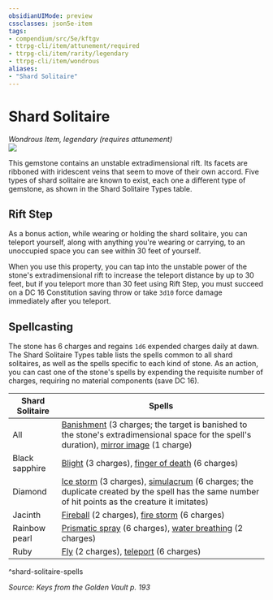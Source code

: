 ```yaml
---
obsidianUIMode: preview
cssclasses: json5e-item
tags:
- compendium/src/5e/kftgv
- ttrpg-cli/item/attunement/required
- ttrpg-cli/item/rarity/legendary
- ttrpg-cli/item/wondrous
aliases: 
- "Shard Solitaire"
---
```

# Shard Solitaire
*Wondrous Item, legendary (requires attunement)*  
![](/3-Mechanics/CLI/items/img/shard-solitaire.webp#right)  


This gemstone contains an unstable extradimensional rift. Its facets are ribboned with iridescent veins that seem to move of their own accord. Five types of shard solitaire are known to exist, each one a different type of gemstone, as shown in the Shard Solitaire Types table.

## Rift Step

As a bonus action, while wearing or holding the shard solitaire, you can teleport yourself, along with anything you're wearing or carrying, to an unoccupied space you can see within 30 feet of yourself.

When you use this property, you can tap into the unstable power of the stone's extradimensional rift to increase the teleport distance by up to 30 feet, but if you teleport more than 30 feet using Rift Step, you must succeed on a DC 16 Constitution saving throw or take `3d10` force damage immediately after you teleport.

## Spellcasting

The stone has 6 charges and regains `1d6` expended charges daily at dawn. The Shard Solitaire Types table lists the spells common to all shard solitaires, as well as the spells specific to each kind of stone. As an action, you can cast one of the stone's spells by expending the requisite number of charges, requiring no material components (save DC 16).

| Shard Solitaire | Spells |
|-----------------|--------|
| All | [Banishment](/3-Mechanics/CLI/spells/banishment.md) (3 charges; the target is banished to the stone's extradimensional space for the spell's duration), [mirror image](/3-Mechanics/CLI/spells/mirror-image.md) (1 charge) |
| Black sapphire | [Blight](/3-Mechanics/CLI/spells/blight.md) (3 charges), [finger of death](/3-Mechanics/CLI/spells/finger-of-death.md) (6 charges) |
| Diamond | [Ice storm](/3-Mechanics/CLI/spells/ice-storm.md) (3 charges), [simulacrum](/3-Mechanics/CLI/spells/simulacrum.md) (6 charges; the duplicate created by the spell has the same number of hit points as the creature it imitates) |
| Jacinth | [Fireball](/3-Mechanics/CLI/spells/fireball.md) (2 charges), [fire storm](/3-Mechanics/CLI/spells/fire-storm.md) (6 charges) |
| Rainbow pearl | [Prismatic spray](/3-Mechanics/CLI/spells/prismatic-spray.md) (6 charges), [water breathing](/3-Mechanics/CLI/spells/water-breathing.md) (2 charges) |
| Ruby | [Fly](/3-Mechanics/CLI/spells/fly.md) (2 charges), [teleport](/3-Mechanics/CLI/spells/teleport.md) (6 charges) |
^shard-solitaire-spells

*Source: Keys from the Golden Vault p. 193*